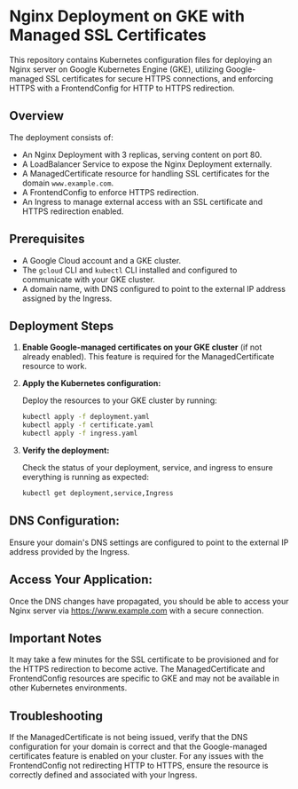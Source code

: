 # Nginx Deployment on GKE with Managed SSL Certificates

This repository contains Kubernetes configuration files for deploying an Nginx server on Google Kubernetes Engine (GKE), utilizing Google-managed SSL certificates for secure HTTPS connections, and enforcing HTTPS with a FrontendConfig for HTTP to HTTPS redirection.

## Overview

The deployment consists of:
- An Nginx Deployment with 3 replicas, serving content on port 80.
- A LoadBalancer Service to expose the Nginx Deployment externally.
- A ManagedCertificate resource for handling SSL certificates for the domain `www.example.com`.
- A FrontendConfig to enforce HTTPS redirection.
- An Ingress to manage external access with an SSL certificate and HTTPS redirection enabled.

## Prerequisites

- A Google Cloud account and a GKE cluster.
- The `gcloud` CLI and `kubectl` CLI installed and configured to communicate with your GKE cluster.
- A domain name, with DNS configured to point to the external IP address assigned by the Ingress.

## Deployment Steps

1. **Enable Google-managed certificates on your GKE cluster** (if not already enabled). This feature is required for the ManagedCertificate resource to work.

2. **Apply the Kubernetes configuration:**

   Deploy the resources to your GKE cluster by running:

   ```sh
   kubectl apply -f deployment.yaml
   kubectl apply -f certificate.yaml
   kubectl apply -f ingress.yaml

3. **Verify the deployment:**

   Check the status of your deployment, service, and     ingress to ensure everything is running as expected:

   ```sh
   kubectl get deployment,service,Ingress

## **DNS Configuration:**

Ensure your domain's DNS settings are configured to point to the external IP address provided by the Ingress.

## **Access Your Application:**

Once the DNS changes have propagated, you should be able to access your Nginx server via https://www.example.com with a secure connection.

## **Important Notes**

It may take a few minutes for the SSL certificate to be provisioned and for the HTTPS redirection to become active.
The ManagedCertificate and FrontendConfig resources are specific to GKE and may not be available in other Kubernetes environments.


## **Troubleshooting**

If the ManagedCertificate is not being issued, verify that the DNS configuration for your domain is correct and that the Google-managed certificates feature is enabled on your cluster.
For any issues with the FrontendConfig not redirecting HTTP to HTTPS, ensure the resource is correctly defined and associated with your Ingress.
